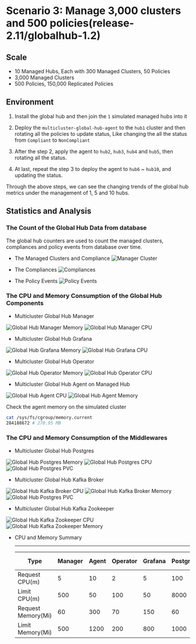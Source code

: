 # Scenario 3: Manage 3,000 clusters and 500 policies(release-2.11/globalhub-1.2)

## Scale

- 10 Managed Hubs, Each with 300 Managed Clusters, 50 Policies
- 3,000 Managed Clusters
- 500 Policies, 150,000 Replicated Policies

## Environment

1. Install the global hub and then join the `1` simulated managed hubs into it

2. Deploy the `multicluster-global-hub-agent` to the `hub1` cluster and then rotating all the policies to update status, Like changing the all the status from `Compliant` to `NonCompliant`

3. After the step 2, apply the agent to `hub2`, `hub3`, `hub4` and `hub5`, then rotating all the status.

4. At last, repeat the step 3 to deploy the agent to `hub6` ~ `hub10`, and updating the status.

Through the above steps, we can see the changing trends of the global hub metrics under the management of 1, 5 and 10 hubs.

## Statistics and Analysis

### The Count of the Global Hub Data from database

The global hub counters are used to count the managed clusters, compliances and policy events from database over time. 

- The Managed Clusters and Compliance
![Manager Cluster](./images/3-count-initialization.png)

- The Compliances
![Compliances](./images/3-count-compliance.png)

- The Policy Events
![Policy Events](./images/3-count-event.png)

### The CPU and Memory Consumption of the Global Hub Components

- Multicluster Global Hub Manager

![Global Hub Manager Memory](./images/3-manager-memory-usage.png)
![Global Hub Manager CPU](./images/3-manager-cpu-usage.png)

- Multicluster Global Hub Grafana

![Global Hub Grafana Memory](./images/3-grafana-memory-usage.png)
![Global Hub Grafana CPU](./images/3-grafana-cpu-usage.png)

- Multicluster Global Hub Operator

![Global Hub Operator Memory](./images/3-operator-memory-usage.png)
![Global Hub Operator CPU](./images/3-operator-cpu-usage.png)

- Multicluster Global Hub Agent on Managed Hub

![Global Hub Agent CPU](./images/2-agent-cpu-usage.png)
![Global Hub Agent Memory](./images/2-agent-memory-usage.png)

Check the agent memory on the simulated cluster
```bash
cat /sys/fs/cgroup/memory.current
284188672 # 270.95 MB 
```

### The CPU and Memory Consumption of the Middlewares

- Multicluster Global Hub Postgres

![Global Hub Postgres Memory](./images/3-postgres-memory-usage.png)
![Global Hub Postgres CPU](./images/3-postgres-cpu-usage.png)
![Global Hub Postgres PVC](./images/3-postgres-pvc-usage.png)

- Multicluster Global Hub Kafka Broker

![Global Hub Kafka Broker CPU](./images/3-kafka-broker-cpu-usage.png)
![Global Hub Kafka Broker Memory](./images/3-kafka-broker-memory-usage.png)
![Global Hub Postgres PVC](./images/3-kafka-pvc-usage.png)

- Multicluster Global Hub Kafka Zookeeper

![Global Hub Kafka Zookeeper CPU](./images/3-kafka-zookeeper-cpu-usage.png)
![Global Hub Kafka Zookeeper Memory](./images/3-kafka-zookeeper-memory-usage.png)

- CPU and Memory Summary

  ---
  | Type               | Manager | Agent | Operator | Grafana | Postgres | Kafka Broker | Kafka Zookeeper |
  |---                 |---      |---    |---       |---      |---       |---           |---              |
  | Request CPU(m)     | 5       | 10    | 2        | 5       | 100      | 20           | 10              |
  | Limit CPU(m)       | 500     | 50    | 100      | 50      | 8000     | 200          | 50              |
  | Request Memory(Mi) | 60      | 300   | 70       | 150     | 60       | 1.5 Gi       | 800             |
  | Limit Memory(Mi)   | 500     | 1200  | 200      | 800     | 1000     | 5   Gi       | 2   Gi          | 
